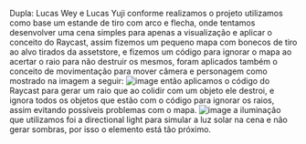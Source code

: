 Dupla: Lucas Wey e Lucas Yuji
conforme realizamos o projeto utilizamos como base um estande de tiro com arco e flecha, onde tentamos desenvolver uma cena simples para apenas a visualização e aplicar o conceito do Raycast,
assim fizemos um pequeno mapa com bonecos de tiro ao alvo tirados da assetstore, e fizemos um código para ignorar o mapa ao acertar o raio para não destruir os mesmos, foram aplicados também
o conceito de movimentação para mover câmera e personagem como mostrado na imagem a seguir:
![image](https://github.com/LucasWey/Raycast/assets/101645516/ffcec44a-eedc-4490-b375-87e9c404c6cc)
então aplicamos o código do Raycast para gerar um raio que ao colidir com um objeto ele destroi, e ignora todos os objetos que estão com o código para ignorar os raios, assim evitando possíveis problemas com o mapa.
![image](https://github.com/LucasWey/Raycast/assets/101645516/fdb35fff-b482-4b92-b7cf-eb67f22b2503)
a iluminação que utilizamos foi a directional light para simular a luz solar na cena e não gerar sombras, por isso o elemento está tão próximo.
